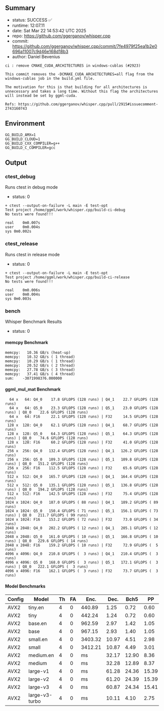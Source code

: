 ## Summary

- status:  SUCCESS ✅
- runtime: 12:07.11
- date:    Sat Mar 22 14:53:42 UTC 2025
- repo:    https://github.com/ggerganov/whisper.cpp
- commit:  https://github.com/ggerganov/whisper.cpp/commit/7fe4979f25ea1b2e0696a11007c9d46e168d18b3
- author:  Daniel Bevenius
```
ci : remove CMAKE_CUDA_ARCHITECTURES in windows-cublas (#2923)

This commit removes the -DCMAKE_CUDA_ARCHITECTURES=all flag from the
windows-cublas job in the build.yml file.

The motivation for this is that building for all architectures is
unnecessary and takes a long time. Without this flag the architectures
will instead be set by ggml-cuda.

Refs: https://github.com/ggerganov/whisper.cpp/pull/2915#issuecomment-2743160743
```

## Environment

```
GG_BUILD_AMX=1
GG_BUILD_CLOUD=1
GG_BUILD_CXX_COMPILER=g++
GG_BUILD_C_COMPILER=gcc
```

## Output

### ctest_debug

Runs ctest in debug mode
- status: 0
```
+ ctest --output-on-failure -L main -E test-opt
Test project /home/ggml/work/whisper.cpp/build-ci-debug
No tests were found!!!

real	0m0.007s
user	0m0.004s
sys	0m0.002s
```
### ctest_release

Runs ctest in release mode
- status: 0
```
+ ctest --output-on-failure -L main -E test-opt
Test project /home/ggml/work/whisper.cpp/build-ci-release
No tests were found!!!

real	0m0.006s
user	0m0.004s
sys	0m0.003s
```
### bench

Whisper Benchmark Results
- status: 0
#### memcpy Benchmark

```
memcpy:   10.36 GB/s (heat-up)
memcpy:   10.32 GB/s ( 1 thread)
memcpy:   10.29 GB/s ( 1 thread)
memcpy:   20.52 GB/s ( 2 thread)
memcpy:   27.78 GB/s ( 3 thread)
memcpy:   37.41 GB/s ( 4 thread)
sum:    -3071998376.000000
```

#### ggml_mul_mat Benchmark

```
  64 x   64: Q4_0    17.8 GFLOPS (128 runs) | Q4_1    22.7 GFLOPS (128 runs)
  64 x   64: Q5_0    23.3 GFLOPS (128 runs) | Q5_1    23.0 GFLOPS (128 runs) | Q8_0    22.6 GFLOPS (128 runs)
  64 x   64: F16     22.1 GFLOPS (128 runs) | F32     14.5 GFLOPS (128 runs)
 128 x  128: Q4_0    62.1 GFLOPS (128 runs) | Q4_1    68.7 GFLOPS (128 runs)
 128 x  128: Q5_0    64.3 GFLOPS (128 runs) | Q5_1    64.3 GFLOPS (128 runs) | Q8_0    74.6 GFLOPS (128 runs)
 128 x  128: F16     60.2 GFLOPS (128 runs) | F32     41.0 GFLOPS (128 runs)
 256 x  256: Q4_0   132.4 GFLOPS (128 runs) | Q4_1   126.2 GFLOPS (128 runs)
 256 x  256: Q5_0   109.3 GFLOPS (128 runs) | Q5_1   109.8 GFLOPS (128 runs) | Q8_0   151.2 GFLOPS (128 runs)
 256 x  256: F16    112.5 GFLOPS (128 runs) | F32     65.6 GFLOPS (128 runs)
 512 x  512: Q4_0   165.7 GFLOPS (128 runs) | Q4_1   164.4 GFLOPS (128 runs)
 512 x  512: Q5_0   135.1 GFLOPS (128 runs) | Q5_1   136.8 GFLOPS (128 runs) | Q8_0   194.2 GFLOPS (128 runs)
 512 x  512: F16    142.5 GFLOPS (128 runs) | F32     75.4 GFLOPS (128 runs)
1024 x 1024: Q4_0   187.0 GFLOPS ( 88 runs) | Q4_1   189.2 GFLOPS ( 89 runs)
1024 x 1024: Q5_0   150.4 GFLOPS ( 71 runs) | Q5_1   156.1 GFLOPS ( 73 runs) | Q8_0   211.7 GFLOPS ( 99 runs)
1024 x 1024: F16    153.2 GFLOPS ( 72 runs) | F32     73.0 GFLOPS ( 34 runs)
2048 x 2048: Q4_0   202.2 GFLOPS ( 12 runs) | Q4_1   205.1 GFLOPS ( 12 runs)
2048 x 2048: Q5_0   161.0 GFLOPS ( 10 runs) | Q5_1   166.8 GFLOPS ( 10 runs) | Q8_0   229.6 GFLOPS ( 14 runs)
2048 x 2048: F16    159.2 GFLOPS ( 10 runs) | F32     72.9 GFLOPS (  5 runs)
4096 x 4096: Q4_0   210.8 GFLOPS (  3 runs) | Q4_1   210.4 GFLOPS (  3 runs)
4096 x 4096: Q5_0   168.0 GFLOPS (  3 runs) | Q5_1   172.1 GFLOPS (  3 runs) | Q8_0   222.1 GFLOPS (  3 runs)
4096 x 4096: F16    162.1 GFLOPS (  3 runs) | F32     73.7 GFLOPS (  3 runs)
```

#### Model Benchmarks

|           Config |         Model |  Th |  FA |    Enc. |    Dec. |    Bch5 |      PP |  Commit |
|              --- |           --- | --- | --- |     --- |     --- |     --- |     --- |     --- |
|             AVX2 |       tiny.en |   4 |   0 |  440.89 |    1.25 |    0.72 |    0.60 | 7fe4979 |
|             AVX2 |          tiny |   4 |   0 |  442.24 |    1.24 |    0.72 |    0.60 | 7fe4979 |
|             AVX2 |       base.en |   4 |   0 |  962.59 |    2.97 |    1.42 |    1.05 | 7fe4979 |
|             AVX2 |          base |   4 |   0 |  967.15 |    2.93 |    1.40 |    1.05 | 7fe4979 |
|             AVX2 |      small.en |   4 |   0 | 3403.32 |   10.97 |    4.51 |    2.98 | 7fe4979 |
|             AVX2 |         small |   4 |   0 | 3412.21 |   10.87 |    4.49 |    3.01 | 7fe4979 |
|             AVX2 |     medium.en |   4 |   0 |      ms |   32.17 |   12.90 |    8.36 | 7fe4979 |
|             AVX2 |        medium |   4 |   0 |      ms |   32.28 |   12.89 |    8.37 | 7fe4979 |
|             AVX2 |      large-v1 |   4 |   0 |      ms |   61.28 |   24.36 |   15.39 | 7fe4979 |
|             AVX2 |      large-v2 |   4 |   0 |      ms |   61.20 |   24.39 |   15.39 | 7fe4979 |
|             AVX2 |      large-v3 |   4 |   0 |      ms |   60.87 |   24.34 |   15.41 | 7fe4979 |
|             AVX2 | large-v3-turbo |   4 |   0 |      ms |   10.11 |    4.10 |    2.75 | 7fe4979 |

